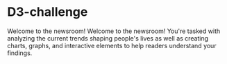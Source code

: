 # D3-challenge
Welcome to the newsroom! Welcome to the newsroom! You're tasked with analyzing the current trends shaping people's lives as well as creating charts, graphs, and interactive elements to help readers understand your findings.